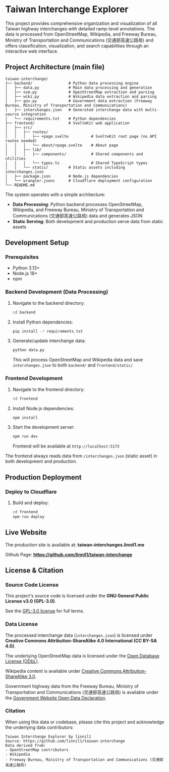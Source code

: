# Taiwan Interchange Explorer

This project provides comprehensive organization and visualization of all Taiwan highway interchanges with detailed ramp-level annotations. The data is processed from OpenStreetMap, Wikipedia, and Freeway Bureau, Ministry of Transportation and Communications (交通部高速公路局) and offers classification, visualization, and search capabilities through an interactive web interface.

## Project Architecture (main file)

```
taiwan-interchange/
├── backend/                # Python data processing engine
│   ├── data.py             # Main data processing and generation
│   ├── osm.py              # OpenStreetMap extraction and parsing
│   ├── wiki.py             # Wikipedia data extraction and parsing
│   ├── gov.py              # Government data extraction (Freeway Bureau, Ministry of Transportation and Communications)
│   ├── interchanges.json   # Generated interchange data with multi-source integration
│   └── requirements.txt    # Python dependencies
├── frontend/               # SvelteKit web application
│   ├── src/
│   │   ├── routes/
│   │   │   ├── +page.svelte          # SvelteKit root page (no API routes needed)
│   │   │   └── about/+page.svelte    # About page
│   │   ├── lib/
│   │   │   ├── components/           # Shared components and utilities
│   │   │   └── types.ts              # Shared TypeScript types
│   │   └── static/         # Static assets including interchanges.json
│   ├── package.json        # Node.js dependencies
│   └── wrangler.jsonc      # Cloudflare deployment configuration
└── README.md
```

The system operates with a simple architecture:
- **Data Processing**: Python backend processes OpenStreetMap, Wikipedia, and Freeway Bureau, Ministry of Transportation and Communications (交通部高速公路局) data and generates JSON
- **Static Serving**: Both development and production serve data from static assets

## Development Setup

### Prerequisites
- Python 3.13+ 
- Node.js 18+
- npm

### Backend Development (Data Processing)
1. Navigate to the backend directory:
   ```bash
   cd backend
   ```

2. Install Python dependencies:
   ```bash
   pip install -r requirements.txt
   ```

3. Generate/update interchange data:
   ```bash
   python data.py
   ```
   This will process OpenStreetMap and Wikipedia data and save `interchanges.json` to both `backend/` and `frontend/static/`

### Frontend Development  
1. Navigate to the frontend directory:
   ```bash
   cd frontend
   ```

2. Install Node.js dependencies:
   ```bash
   npm install
   ```

3. Start the development server:
   ```bash
   npm run dev
   ```
   Frontend will be available at `http://localhost:5173`

The frontend always reads data from `/interchanges.json` (static asset) in both development and production.

## Production Deployment

### Deploy to Cloudflare
1. Build and deploy:
   ```bash
   cd frontend
   npm run deploy
   ```

## Live Website

The production site is available at: **taiwan-interchanges.linnil1.me**

Github Page: **https://github.com/linnil1/taiwan-interchange**

## License & Citation

### Source Code License
This project's source code is licensed under the **GNU General Public License v3.0 (GPL-3.0)**. 

See the [GPL-3.0 license](https://www.gnu.org/licenses/gpl-3.0.html) for full terms.

### Data License
The processed interchange data (`interchanges.json`) is licensed under **Creative Commons Attribution-ShareAlike 4.0 International (CC BY-SA 4.0)**.

The underlying OpenStreetMap data is licensed under the [Open Database License (ODbL)](https://opendatacommons.org/licenses/odbl/).

Wikipedia content is available under [Creative Commons Attribution-ShareAlike 3.0](https://creativecommons.org/licenses/by-sa/3.0/).

Government highway data from the Freeway Bureau, Ministry of Transportation and Communications (交通部高速公路局) is available under the [Government Website Open Data Declaration](https://www.freeway.gov.tw/Publish.aspx?cnid=1660).

### Citation
When using this data or codebase, please cite this project and acknowledge the underlying data contributors:

```
Taiwan Interchange Explorer by linnil1
Source: https://github.com/linnil1/taiwan-interchange
Data derived from:
- OpenStreetMap contributors
- Wikipedia
- Freeway Bureau, Ministry of Transportation and Communications (交通部高速公路局)
```